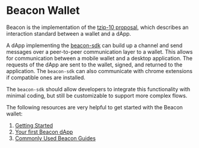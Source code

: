 # Beacon Wallet

Beacon is the implementation of the [tzip-10 proposal](https://gitlab.com/tzip/tzip/tree/master/proposals/tzip-10), which describes an interaction standard between a wallet and a dApp.

A dApp implementing the [beacon-sdk](https://github.com/airgap-it/beacon-sdk) can build up a channel and send messages over a peer-to-peer communication layer to a wallet. This allows for communication between a mobile wallet and a desktop application. The requests of the dApp are sent to the wallet, signed, and returned to the application. The `beacon-sdk` can also communicate with chrome extensions if compatible ones are installed.

The `beacon-sdk` should allow developers to integrate this functionality with minimal coding, but still be customizable to support more complex flows.

The following resources are very helpful to get started with the Beacon wallet:

1. [Getting Started](https://docs.walletbeacon.io/)
2. [Your first Beacon dApp](https://docs.walletbeacon.io/getting-started/first-dapp/)
3. [Commonly Used Beacon Guides](https://docs.walletbeacon.io/guides/active-account/)


